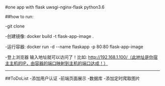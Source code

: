 #one app with flask
uwsgi-nginx-flask python3.6


##how to run:

-git clone

-创建镜像: docker build -t flask-app-image .

-运行容器: docker run -d --name flaskapp -p 80:80 flask-app-image

-登上浏览器 输入地址就可以访问了！比如: http://192.168.1.100/（此地址是你宿主主机的IP，由容器的端口映射到主机的端口达成！）


----
##ToDoList
-添加用户认证
-前端页面展示
-数据库
-添加定时爬取图片
